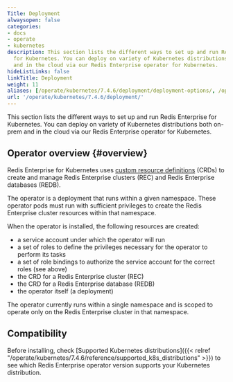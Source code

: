 ```yaml
---
Title: Deployment
alwaysopen: false
categories:
- docs
- operate
- kubernetes
description: This section lists the different ways to set up and run Redis Enterprise
  for Kubernetes. You can deploy on variety of Kubernetes distributions both on-prem
  and in the cloud via our Redis Enterprise operator for Kubernetes.
hideListLinks: false
linkTitle: Deployment
weight: 11
aliases: [/operate/kubernetes/7.4.6/deployment/deployment-options/, /operate/kubernetes/7.4.6/deployment/helm/]
url: '/operate/kubernetes/7.4.6/deployment/'
---
```


This section lists the different ways to set up and run Redis Enterprise for Kubernetes. You can deploy on variety of Kubernetes distributions both on-prem and in the cloud via our Redis Enterprise operator for Kubernetes.

## Operator overview {#overview}

Redis Enterprise for Kubernetes uses [custom resource definitions](https://kubernetes.io/docs/concepts/extend-kubernetes/api-extension/custom-resources/#customresourcedefinitions) (CRDs) to create and manage Redis Enterprise clusters (REC) and Redis Enterprise databases (REDB).

The operator is a deployment that runs within a given namespace. These operator pods must run with sufficient privileges to create the Redis Enterprise cluster resources within that namespace.

When the operator is installed, the following resources are created:

* a service account under which the operator will run
* a set of roles to define the privileges necessary for the operator to perform its tasks
* a set of role bindings to authorize the service account for the correct roles (see above)
* the CRD for a Redis Enterprise cluster (REC)
* the CRD for a Redis Enterprise database (REDB)
* the operator itself (a deployment)

The operator currently runs within a single namespace and is scoped to operate only on the Redis Enterprise cluster in that namespace.

## Compatibility

Before installing, check [Supported Kubernetes distributions]({{< relref "/operate/kubernetes/7.4.6/reference/supported_k8s_distributions" >}}) to see which Redis Enterprise operator version supports your Kubernetes distribution.


